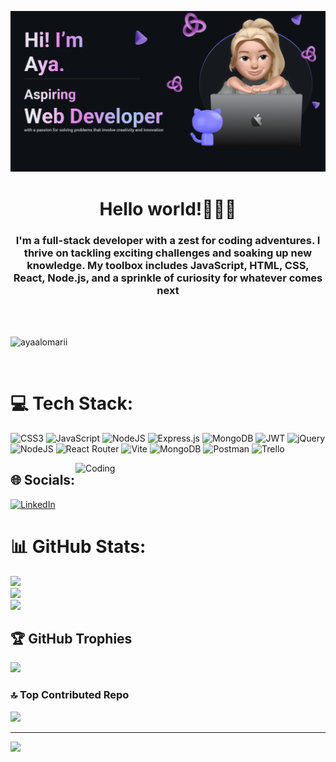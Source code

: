 
![MasterHead](https://github.com/AyaAlomarii/AyaAlomarii/blob/b14df4088a10557c004f7739c2bbf3c6c7edd00c/README%20Github%20Banner%20(Community)@2x.png?raw=true)



<h1 align="center"> Hello world!👋🏻💜</h1>
<h3 align="center">I'm a full-stack developer with a zest for coding adventures. I thrive on tackling exciting challenges and soaking up new knowledge. My toolbox includes JavaScript, HTML, CSS, React, Node.js, and a sprinkle of curiosity for whatever comes next</h3>
<br/>
<br/>
<p align="left"> <img src="https://komarev.com/ghpvc/?username=ayaalomarii&label=Profile%20views&color=0e75b6&style=flat" alt="ayaalomarii" /> </p>
<br/>

# 💻 Tech Stack:
![CSS3](https://img.shields.io/badge/css3-%231572B6.svg?style=for-the-badge&logo=css3&logoColor=white) ![JavaScript](https://img.shields.io/badge/javascript-%23323330.svg?style=for-the-badge&logo=javascript&logoColor=%23F7DF1E) ![NodeJS](https://img.shields.io/badge/node.js-6DA55F?style=for-the-badge&logo=node.js&logoColor=white) ![Express.js](https://img.shields.io/badge/express.js-%23404d59.svg?style=for-the-badge&logo=express&logoColor=%2361DAFB) ![MongoDB](https://img.shields.io/badge/MongoDB-%234ea94b.svg?style=for-the-badge&logo=mongodb&logoColor=white) ![JWT](https://img.shields.io/badge/JWT-black?style=for-the-badge&logo=JSON%20web%20tokens) ![jQuery](https://img.shields.io/badge/jquery-%230769AD.svg?style=for-the-badge&logo=jquery&logoColor=white) ![NodeJS](https://img.shields.io/badge/node.js-6DA55F?style=for-the-badge&logo=node.js&logoColor=white) ![React Router](https://img.shields.io/badge/React_Router-CA4245?style=for-the-badge&logo=react-router&logoColor=white) ![Vite](https://img.shields.io/badge/vite-%23646CFF.svg?style=for-the-badge&logo=vite&logoColor=white) ![MongoDB](https://img.shields.io/badge/MongoDB-%234ea94b.svg?style=for-the-badge&logo=mongodb&logoColor=white) ![Postman](https://img.shields.io/badge/Postman-FF6C37?style=for-the-badge&logo=postman&logoColor=white) ![Trello](https://img.shields.io/badge/Trello-%23026AA7.svg?style=for-the-badge&logo=Trello&logoColor=white)
<br/>

<img align="right" alt="Coding" width="400" src="https://user-images.githubusercontent.com/63905637/145709095-4f7e73cb-e52e-44fa-99a5-58a96ac4ff0c.gif"/>

## 🌐 Socials:
[![LinkedIn](https://img.shields.io/badge/LinkedIn-%230077B5.svg?logo=linkedin&logoColor=white)](https://linkedin.com/in/ayaalomari) 
# 📊 GitHub Stats:
![](https://github-readme-stats.vercel.app/api?username=ayaalomarii&theme=dark&hide_border=false&include_all_commits=true&count_private=true)<br/>
![](https://github-readme-streak-stats.herokuapp.com/?user=ayaalomarii&theme=dark&hide_border=false)<br/>
![](https://github-readme-stats.vercel.app/api/top-langs/?username=ayaalomarii&theme=dark&hide_border=false&include_all_commits=true&count_private=true&layout=compact)
<br/>
## 🏆 GitHub Trophies
![](https://github-profile-trophy.vercel.app/?username=ayaalomarii&theme=radical&no-frame=false&no-bg=true&margin-w=4)
<br/>
### 🔝 Top Contributed Repo
![](https://github-contributor-stats.vercel.app/api?username=ayaalomarii&limit=5&theme=dark&combine_all_yearly_contributions=true)

---
[![](https://visitcount.itsvg.in/api?id=ayaalomarii&icon=0&color=5)](https://visitcount.itsvg.in)

<!-- Proudly created with GPRM ( https://gprm.itsvg.in ) -->


<!-- <p><img align="left" src="https://github-readme-stats.vercel.app/api/top-langs?username=ayaalomarii&show_icons=true&locale=en&layout=compact" alt="ayaalomarii" /></p>

<p>&nbsp;<img align="center" src="https://github-readme-stats.vercel.app/api?username=ayaalomarii&show_icons=true&locale=en" alt="ayaalomarii" /></p> -->


